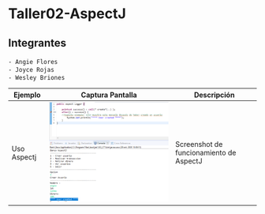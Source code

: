 # Taller02-AspectJ

## Integrantes
	- Angie Flores
	- Joyce Rojas
	- Wesley Briones


Ejemplo | Captura Pantalla | Descripción
--- | --- | ---
Uso Aspectj | ![Usar print para ver el contenido de una estructura](/imagenes/Imagen.PNG) | Screenshot de funcionamiento de AspectJ
